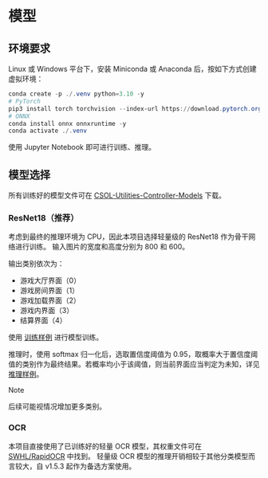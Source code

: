 # 模型

## 环境要求

Linux 或 Windows 平台下，安装 Miniconda 或 Anaconda 后，按如下方式创建虚拟环境：

```powershell
conda create -p ./.venv python=3.10 -y
# PyTorch
pip3 install torch torchvision --index-url https://download.pytorch.org/whl/cu126
# ONNX
conda install onnx onnxruntime -y
conda activate ./.venv
```

使用 Jupyter Notebook 即可进行训练、推理。

## 模型选择

所有训练好的模型文件可在 [CSOL-Utilities-Controller-Models](https://huggingface.co/UserNameIsUnavailable/CSOL-Utilities-Controller-Models) 下载。

### ResNet18（推荐）

考虑到最终的推理环境为 CPU，因此本项目选择轻量级的 ResNet18 作为骨干网络进行训练。
输入图片的宽度和高度分别为 800 和 600。

输出类别依次为：

- 游戏大厅界面（0）
- 游戏房间界面（1）
- 游戏加载界面（2）
- 游戏内界面（3）
- 结算界面（4）

使用 [训练样例](ResNet/train.ipynb) 进行模型训练。

推理时，使用 softmax 归一化后，选取置信度阈值为 0.95，取概率大于置信度阈值的类别作为最终结果。若概率均小于该阈值，则当前界面应当判定为未知，详见 [推理样例](ResNet/infer.ipynb)。

> [!NOTE]
> 后续可能视情况增加更多类别。

### OCR

本项目直接使用了已训练好的轻量 OCR 模型，其权重文件可在 [SWHL/RapidOCR](https://huggingface.co/SWHL/RapidOCR) 中找到。
轻量级 OCR 模型的推理开销相较于其他分类模型而言较大，自 v1.5.3 起作为备选方案使用。